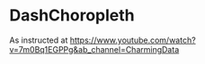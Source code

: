 # DashChoropleth
As instructed at https://www.youtube.com/watch?v=7m0Bq1EGPPg&ab_channel=CharmingData
